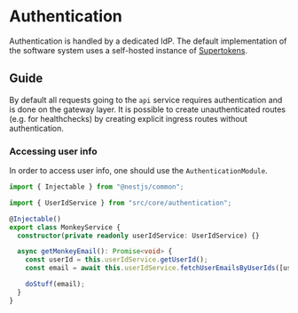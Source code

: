 # Authentication

Authentication is handled by a dedicated IdP. The default implementation of the
software system uses a self-hosted instance of
[Supertokens](https://supertokens.com/).

## Guide

By default all requests going to the `api` service requires authentication and
is done on the gateway layer. It is possible to create unauthenticated routes
(e.g. for healthchecks) by creating explicit ingress routes without
authentication.

### Accessing user info

In order to access user info, one should use the `AuthenticationModule`.

```ts
import { Injectable } from "@nestjs/common";

import { UserIdService } from "src/core/authentication";

@Injectable()
export class MonkeyService {
  constructor(private readonly userIdService: UserIdService) {}

  async getMonkeyEmail(): Promise<void> {
    const userId = this.userIdService.getUserId();
    const email = await this.userIdService.fetchUserEmailsByUserIds([userId]);

    doStuff(email);
  }
}
```
